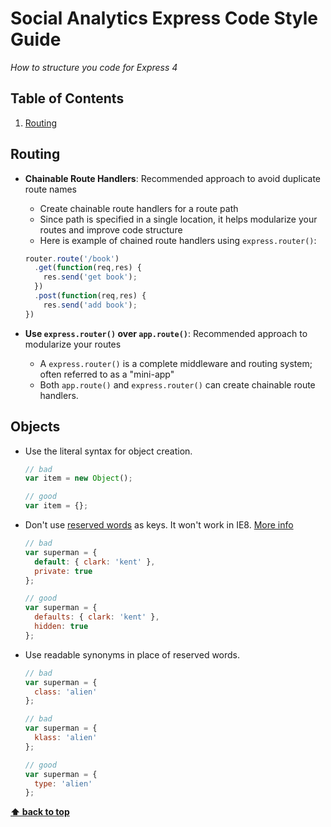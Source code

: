# Social Analytics Express Code Style Guide 

*How to structure you code for Express 4* 

## Table of Contents 

  1. [Routing](#routing)

## Routing

  - **Chainable Route Handlers**: Recommended approach to avoid duplicate route names

    + Create chainable route handlers for a route path
    + Since path is specified in a single location, it helps modularize your routes and improve code structure 
    + Here is example of chained route handlers using `express.router()`:

    ```javascript
    router.route('/book')
      .get(function(req,res) { 
        res.send('get book'); 
      }) 
      .post(function(req,res) {
        res.send('add book'); 
    })
    ```
  - **Use `express.router()` over `app.route()`**: Recommended approach to modularize your routes

    + A `express.router()` is a complete middleware and routing system; often referred to as a "mini-app" 
    + Both `app.route()` and `express.router()` can create chainable route handlers.

## Objects

  - Use the literal syntax for object creation.

    ```javascript
    // bad
    var item = new Object();

    // good
    var item = {};
    ```

  - Don't use [reserved words](http://es5.github.io/#x7.6.1) as keys. It won't work in IE8. [More info](https://github.com/airbnb/javascript/issues/61)

    ```javascript
    // bad
    var superman = {
      default: { clark: 'kent' },
      private: true
    };

    // good
    var superman = {
      defaults: { clark: 'kent' },
      hidden: true
    };
    ```

  - Use readable synonyms in place of reserved words.

    ```javascript
    // bad
    var superman = {
      class: 'alien'
    };

    // bad
    var superman = {
      klass: 'alien'
    };

    // good
    var superman = {
      type: 'alien'
    };
    ```

**[⬆ back to top](#table-of-contents)**
